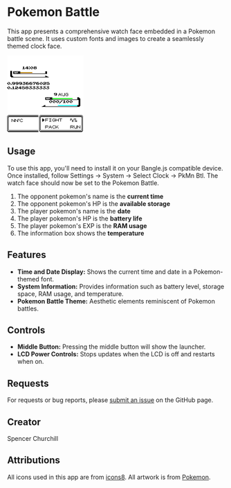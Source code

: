 # Pokemon Battle

This app presents a comprehensive watch face embedded in a Pokemon battle scene. It uses custom fonts and images to create a seamlessly themed clock face.

![Screenshot](screenshot.png)

## Usage

To use this app, you'll need to install it on your Bangle.js compatible device. Once installed, follow Settings -> System -> Select Clock -> PkMn Btl. The watch face should now be set to the Pokemon Battle.

1. The opponent pokemon's name is the **current time**
2. The opponent pokemon's HP is the **available storage**
3. The player pokemon's name is the **date**
4. The player pokemon's HP is the **battery life**
5. The player pokemon's EXP is the **RAM usage**
6. The information box shows the **temperature**

## Features

- **Time and Date Display:** Shows the current time and date in a Pokemon-themed font.
- **System Information:** Provides information such as battery level, storage space, RAM usage, and temperature.
- **Pokemon Battle Theme:** Aesthetic elements reminiscent of Pokemon battles.

## Controls

- **Middle Button:** Pressing the middle button will show the launcher.
- **LCD Power Controls:** Stops updates when the LCD is off and restarts when on.

## Requests

For requests or bug reports, please [submit an issue](https://github.com/espruino/BangleApps/issues/new?title=Pokemon%20Battle) on the GitHub page.

## Creator

Spencer Churchill

## Attributions

All icons used in this app are from [icons8](https://icons8.com/). All artwork is from [Pokemon](https://www.pokemon.com/).
